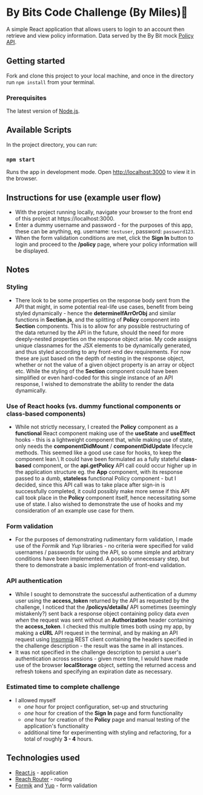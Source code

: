 # By Bits Code Challenge (By Miles)🚗

A simple React application that allows users to login to an account then retrieve and view policy information. Data served by the By Bit mock [Policy API](https://api.bybits.co.uk/).

## Getting started

Fork and clone this project to your local machine, and once in the directory run `npm install` from your terminal.

### Prerequisites

The latest version of [Node.js](https://nodejs.org/).

## Available Scripts

In the project directory, you can run:

### `npm start`

Runs the app in development mode. Open [http://localhost:3000](http://localhost:3000) to view it in the browser.

## Instructions for use (example user flow)

* With the project running locally, navigate your browser to the front end of this project at https://localhost:3000.
* Enter a dummy username and password - for the purposes of this app, these can be anything, eg. username: `testuser`, password: `password123`.
* When the form validation conditions are met, click the **Sign In** button to login and proceed to the **/policy** page, where your policy information will be displayed.

## Notes

### Styling
* There look to be some properties on the response body sent from the API that might, in some potential real-life use cases, benefit from being styled dynamically - hence the **determineIfArrOrObj** and similar functions in **Section.js**, and the splitting of **Policy** component into **Section** components. This is to allow for any possible restructuring of the data returned by the API in the future, should the need for more deeply-nested properties on the response object arise. My code assigns unique classnames for the JSX elements to be dynamically generated, and thus styled according to any front-end dev requirements. For now these are just based on the depth of nesting in the response object, whether or not the value of a given object property is an array or object etc. While the styling of the **Section** component could have been simplified or even hard-coded for this single instance of an API response, I wished to demonstrate the ability to render the data dynamically.

### Use of React hooks (vs. dummy functional components or class-based components)
* While not strictly necessary, I created the **Policy** component as a **functional** React component making use of the **useState** and **useEffect** hooks - this is a lightweight component that, while making use of state, only needs the **componentDidMount** / **componentDidUpdate** lifecycle methods. This seemed like a good use case for hooks, to keep the component lean.\ It could have been formulated as a fully stateful **class-based** component, or the **api.getPolicy** API call could occur higher up in the application structure eg. the **App** component, with its response passed to a dumb, **stateless** functional Policy component - but I decided, since this API call was to take place after sign-in is successfully completed, it could possibly make more sense if this API call took place in the **Policy** component itself, hence necessitating some use of state. I also wished to demonstrate the use of hooks and my consideration of an example use case for them.

### Form validation
* For the purposes of demonstrating rudimentary form validation, I made use of the *Formik* and *Yup* libraries - no criteria were specified for valid usernames / passwords for using the API, so some simple and arbitrary conditions have been implemented. A possibly unnecessary step, but there to demonstrate a basic implementation of front-end validation.

### API authentication
* While I sought to demonstrate the successful authentication of a dummy user using the **access_token** returned by the API as requested by the challenge, I noticed that the **/policys/details/** API sometimes (seemingly mistakenly?) sent back a response object containing policy data _even when_ the request was sent without an **Authorization** header containing the **access_token**. I checked this multiple times both using my app, by making a **cURL** API request in the terminal, and by making an API request using [Insomnia](https://insomnia.rest) REST client containing the headers specified in the challenge description - the result was the same in all instances.
* It was not specified in the challenge description to persist a user's authentication across sessions - given more time, I would have made use of the browser **localStorage** object, setting the returned access and refresh tokens and specifying an expiration date as necessary.

### Estimated time to complete challenge
* I allowed myself 
  - *one* hour for project configuration, set-up and structuring
  - *one* hour for creation of the **Sign In** page and form functionality
  - *one* hour for creation of the **Policy** page and manual testing of the application's functionality
  - additional time for experimenting with styling and refactoring, for a total of roughly **3 - 4** hours.

## Technologies used
* [React.js](https://reactjs.org/) - application
* [Reach Router](https://reach.tech/router/) - routing
* [Formik](https://formik.org/) and [Yup](https://www.npmjs.com/package/yup) - form validation
